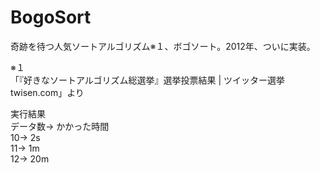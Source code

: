 # BogoSort
奇跡を待つ人気ソートアルゴリズム※１、ボゴソート。2012年、ついに実装。

※１  
「『好きなソートアルゴリズム総選挙』選挙投票結果 | ツイッター選挙 twisen.com」より

実行結果  
データ数-> かかった時間  
10-> 2s  
11-> 1m  
12-> 20m  

